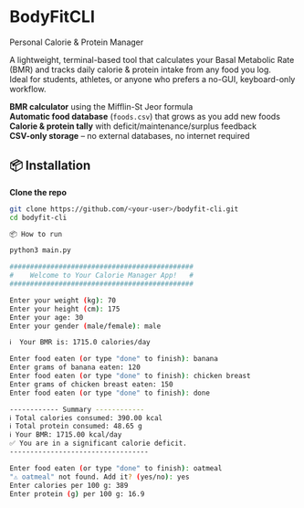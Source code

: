 # BodyFitCLI
Personal Calorie &amp; Protein Manager

A lightweight, terminal-based tool that calculates your Basal Metabolic Rate (BMR) and tracks daily calorie & protein intake from any food you log.  
Ideal for students, athletes, or anyone who prefers a no-GUI, keyboard-only workflow.

 **BMR calculator** using the Mifflin-St Jeor formula  
 **Automatic food database** (`foods.csv`) that grows as you add new foods  
 **Calorie & protein tally** with deficit/maintenance/surplus feedback  
 **CSV-only storage** – no external databases, no internet required

 ## 📦 Installation

 **Clone the repo**

   ```bash
   git clone https://github.com/<your-user>/bodyfit-cli.git
   cd bodyfit-cli

  📦 How to run

 python3 main.py

#############################################
#    Welcome to Your Calorie Manager App!   #
#############################################

Enter your weight (kg): 70
Enter your height (cm): 175
Enter your age: 30
Enter your gender (male/female): male

ℹ️  Your BMR is: 1715.0 calories/day

Enter food eaten (or type "done" to finish): banana
Enter grams of banana eaten: 120
Enter food eaten (or type "done" to finish): chicken breast
Enter grams of chicken breast eaten: 150
Enter food eaten (or type "done" to finish): done

------------ Summary ------------
ℹ️ Total calories consumed: 390.00 kcal
ℹ️ Total protein consumed: 48.65 g
ℹ️ Your BMR: 1715.00 kcal/day
✅ You are in a significant calorie deficit.
----------------------------------

Enter food eaten (or type "done" to finish): oatmeal
"⚠️ oatmeal" not found. Add it? (yes/no): yes
Enter calories per 100 g: 389
Enter protein (g) per 100 g: 16.9




 
